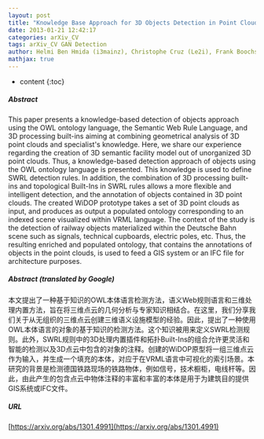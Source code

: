 ```yaml
---
layout: post
title: "Knowledge Base Approach for 3D Objects Detection in Point Clouds Using 3D Processing and Specialists Knowledge"
date: 2013-01-21 12:42:17
categories: arXiv_CV
tags: arXiv_CV GAN Detection
author: Helmi Ben Hmida (i3mainz), Christophe Cruz (Le2i), Frank Boochs (i3mainz), Christophe Nicolle (Le2i)
mathjax: true
---
```


* content
{:toc}

##### Abstract
This paper presents a knowledge-based detection of objects approach using the OWL ontology language, the Semantic Web Rule Language, and 3D processing built-ins aiming at combining geometrical analysis of 3D point clouds and specialist's knowledge. Here, we share our experience regarding the creation of 3D semantic facility model out of unorganized 3D point clouds. Thus, a knowledge-based detection approach of objects using the OWL ontology language is presented. This knowledge is used to define SWRL detection rules. In addition, the combination of 3D processing built-ins and topological Built-Ins in SWRL rules allows a more flexible and intelligent detection, and the annotation of objects contained in 3D point clouds. The created WiDOP prototype takes a set of 3D point clouds as input, and produces as output a populated ontology corresponding to an indexed scene visualized within VRML language. The context of the study is the detection of railway objects materialized within the Deutsche Bahn scene such as signals, technical cupboards, electric poles, etc. Thus, the resulting enriched and populated ontology, that contains the annotations of objects in the point clouds, is used to feed a GIS system or an IFC file for architecture purposes.

##### Abstract (translated by Google)
本文提出了一种基于知识的OWL本体语言检测方法，语义Web规则语言和三维处理内置方法，旨在将三维点云的几何分析与专家知识相结合。在这里，我们分享我们关于从无组织的三维点云创建三维语义设施模型的经验。因此，提出了一种使用OWL本体语言的对象的基于知识的检测方法。这个知识被用来定义SWRL检测规则。此外，SWRL规则中的3D处理内置插件和拓扑Built-Ins的组合允许更灵活和智能的检测以及3D点云中包含的对象的注释。创建的WiDOP原型将一组三维点云作为输入，并生成一个填充的本体，对应于在VRML语言中可视化的索引场景。本研究的背景是检测德国铁路现场的铁路物体，例如信号，技术橱柜，电线杆等。因此，由此产生的包含点云中物体注释的丰富和丰富的本体是用于为建筑目的提供GIS系统或IFC文件。

##### URL
[https://arxiv.org/abs/1301.4991](https://arxiv.org/abs/1301.4991)

